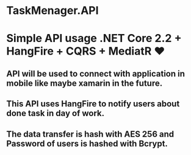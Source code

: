 # TaskMenager.API
# Simple API usage .NET Core 2.2 + HangFire + CQRS + MediatR ❤

## API will be used to connect with application in mobile like maybe xamarin in the future.
## This API uses HangFire to notify users about done task in day of work.
## The data transfer is hash with AES 256 and Password of users is hashed with Bcrypt. 
